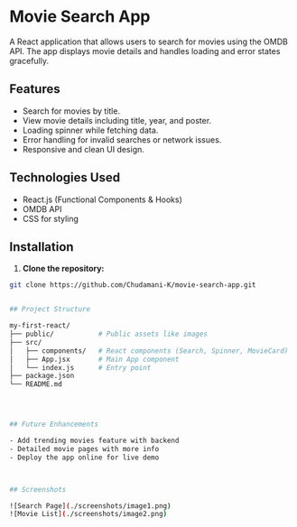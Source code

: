 # Movie Search App

A React application that allows users to search for movies using the OMDB API. The app displays movie details and handles loading and error states gracefully.

## Features

- Search for movies by title.
- View movie details including title, year, and poster.
- Loading spinner while fetching data.
- Error handling for invalid searches or network issues.
- Responsive and clean UI design.

## Technologies Used

- React.js (Functional Components & Hooks)
- OMDB API
- CSS for styling

## Installation

1. **Clone the repository:**

```bash
git clone https://github.com/Chudamani-K/movie-search-app.git


## Project Structure

my-first-react/
├── public/           # Public assets like images
├── src/
│   ├── components/   # React components (Search, Spinner, MovieCard)
│   ├── App.jsx       # Main App component
│   └── index.js      # Entry point
├── package.json
└── README.md




## Future Enhancements

- Add trending movies feature with backend
- Detailed movie pages with more info
- Deploy the app online for live demo



## Screenshots

![Search Page](./screenshots/image1.png)
![Movie List](./screenshots/image2.png)